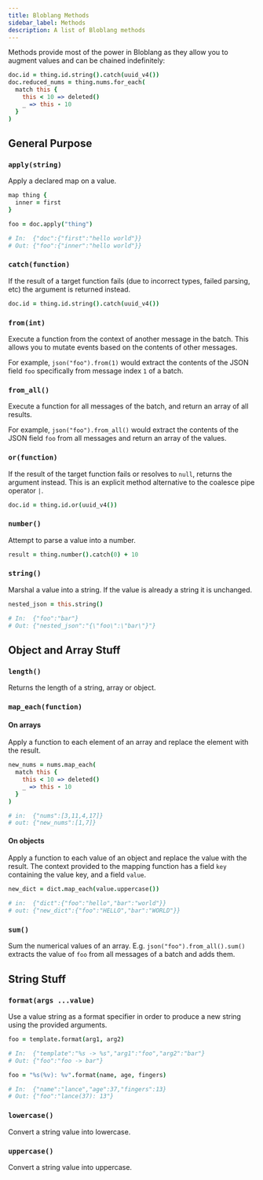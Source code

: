 ```yaml
---
title: Bloblang Methods
sidebar_label: Methods
description: A list of Bloblang methods
---
```


Methods provide most of the power in Bloblang as they allow you to augment values and can be chained indefinitely:

```coffee
doc.id = thing.id.string().catch(uuid_v4())
doc.reduced_nums = thing.nums.for_each(
  match this {
    this < 10 => deleted()
    _ => this - 10
  }
)
```

## General Purpose

### `apply(string)`

Apply a declared map on a value.

```coffee
map thing {
  inner = first
}

foo = doc.apply("thing")

# In:  {"doc":{"first":"hello world"}}
# Out: {"foo":{"inner":"hello world"}}
```

### `catch(function)`

If the result of a target function fails (due to incorrect types, failed parsing, etc) the argument is returned instead.

```coffee
doc.id = thing.id.string().catch(uuid_v4())
```

### `from(int)`

Execute a function from the context of another message in the batch. This allows you to mutate events based on the contents of other messages.

For example, `json("foo").from(1)` would extract the contents of the JSON field `foo` specifically from message index `1` of a batch.

### `from_all()`

Execute a function for all messages of the batch, and return an array of all results.

For example, `json("foo").from_all()` would extract the contents of the JSON field `foo` from all messages and return an array of the values.

### `or(function)`

If the result of the target function fails or resolves to `null`, returns the argument instead. This is an explicit method alternative to the coalesce pipe operator `|`.

```coffee
doc.id = thing.id.or(uuid_v4())
```

### `number()`

Attempt to parse a value into a number.

```coffee
result = thing.number().catch(0) + 10
```

### `string()`

Marshal a value into a string. If the value is already a string it is unchanged.

```coffee
nested_json = this.string()

# In:  {"foo":"bar"}
# Out: {"nested_json":"{\"foo\":\"bar\"}"}
```

## Object and Array Stuff

### `length()`

Returns the length of a string, array or object.

### `map_each(function)`

#### On arrays

Apply a function to each element of an array and replace the element with the result.

```coffee
new_nums = nums.map_each(
  match this {
    this < 10 => deleted()
    _ => this - 10
  }
)

# in:  {"nums":[3,11,4,17]}
# out: {"new_nums":[1,7]}
```

#### On objects

Apply a function to each value of an object and replace the value with the result. The context provided to the mapping function has a field `key` containing the value key, and a field `value`.

```coffee
new_dict = dict.map_each(value.uppercase())

# in:  {"dict":{"foo":"hello","bar":"world"}}
# out: {"new_dict":{"foo":"HELLO","bar":"WORLD"}}
```

### `sum()`

Sum the numerical values of an array. E.g. `json("foo").from_all().sum()` extracts the value of `foo` from all messages of a batch and adds them.

## String Stuff

### `format(args ...value)`

Use a value string as a format specifier in order to produce a new string using the provided arguments.

```coffee
foo = template.format(arg1, arg2)

# In:  {"template":"%s -> %s","arg1":"foo","arg2":"bar"}
# Out: {"foo":"foo -> bar"}
```

```coffee
foo = "%s(%v): %v".format(name, age, fingers)

# In:  {"name":"lance","age":37,"fingers":13}
# Out: {"foo":"lance(37): 13"}
```

### `lowercase()`

Convert a string value into lowercase.

### `uppercase()`

Convert a string value into uppercase.

[field_paths]: /docs/configuration/field_paths